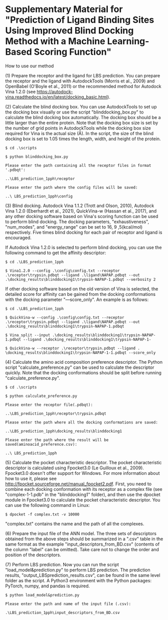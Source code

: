 # Supplementary Material for "Prediction of Ligand Binding Sites Using Improved Blind Docking Method with a Machine Learning-Based Scoring Function"

How to use our method

(1)	Prepare the receptor and the ligand for LBS prediction. You can prepare the receptor and the ligand with AutodockTools (Morris et al., 2009) and OpenBabel (O'Boyle et al., 2011) or the recommended method for Autodock Vina 1.2.0 (see https://autodock-vina.readthedocs.io/en/latest/docking_basic.html).

(2)	Calculate the blind docking box. You can use AutodockTools to set up the docking box visually or use the script "blinddocking_box.py" to calculate the blind docking box automatically. The docking box should be a little larger than the entire protein. Note that the docking box size is set by the number of grid points in AutodockTools while the docking box size required for Vina is the actual size (Å). In the script, the size of the blind docking box is set to 1.05 times the length, width, and height of the protein. 

    $ cd .\scripts

    $ python blinddocking_box.py

    Please enter the path containing all the receptor files in format '.pdbqt':
 
    ..\LBS_prediction_1pph\receptor
 
    Please enter the path where the config files will be saved:
 
    ..\ LBS_prediction_1pph\config
 
(3)	Blind docking. Autodock Vina 1.1.2 (Trott and Olson, 2010), Autodock Vina 1.2.0 (Eberhardt et al., 2021), QuickVina-w (Hassan et al., 2017), and any other docking software based on Vina's scoring function can be used to perform blind docking. The docking parameters, "exhaustiveness", "num_modes", and "energy_range" can be set to 16, 9 ,5(kcal/mol) respectively. Five times blind docking for each pair of receptor and ligand is encouraged.

If Autodock Vina 1.2.0 is selected to perform blind docking, you can use the following command to get the affinity descriptor:

    $ cd .\LBS_prediction_1pph

    $ Vina1.2.0 --config .\config\config.txt --receptor .\receptor\trypsin.pdbqt --ligand .\ligand\NAPAP.pdbqt --out .\docking_results\blinddocking1\trypsin-NAPAP-1.pdbqt --verbosity 2

If other docking software based on the old version of Vina is selected, the detailed score for affinity can be gained from the docking conformations with the docking parameter "—score_only". An example is as follows:

    $ cd .\LBS_prediction_1pph

    $ QuickVina-w --config .\config\config.txt --receptor .\receptor\trypsin.pdbqt --ligand .\ligand\NAPAP.pdbqt --out .\docking_results\blinddocking1\trypsin-NAPAP-1.pdbqt 

    $ Vina_split --input .\docking_results\blinddocking1\trypsin-NAPAP-1.pdbqt --ligand .\docking_results\blinddocking1\trypsin-NAPAP-1-

    $ QuickVina-w --receptor .\receptor\trypsin.pdbqt --ligand . \docking_results\blinddocking1\trypsin-NAPAP-1-1.pdbqt --score_only

(4)	Calculate the amino acid composition preference descriptor. The Python script "calculate_preference.py" can be used to calculate the descriptor quickly. Note that the docking conformations should be split before running "calculate_preference.py".

    $ cd .\scripts

    $ python calculate_preference.py

    Please enter the receptor file(.pdbqt):
 
    ..\LBS_prediction_1pph\receptor\trypsin.pdbqt
 
    Please enter the path where all the docking conformations are saved:
 
    ..\LBS_prediction_1pph\docking_results\blinddocking1
 
    Please enter the path where the result will be saved(aminoacid_preference.csv):
 
    ..\ LBS_prediction_1pph

(5)	Calculate the pocket characteristic descriptor. The pocket characteristic descriptor is calculated using Fpocket3.0 (Le Guilloux et al., 2009). Fpocket3.0 doesn't offer support for Windows. For more information about how to use it, please see http://fpocket.sourceforge.net/manual_fpocket2.pdf. First, you need to combine each docking conformation with its receptor as a complex file (see "complex-1-1.pdb" in the "blinddocking1" folder), and then use the dpocket module in Fpocket3.0 to calculate the pocket characteristic descriptor. You can use the following command in Linux:

    $ dpocket -f complex.txt -v 10000

"complex.txt" contains the name and the path of all the complexes.

(6)	Prepare the input file of the ANN model. The three sets of descriptors obtained from the above steps should be summarized in a ".csv" table in the same format as the example "input_descriptors_from_BD.csv" (contents of the column "label" can be omitted). Take care not to change the order and position of the descriptors. 

(7)	Perform LBS prediction. Now you can run the script "load_model&prediction.py" to perform LBS prediction. The prediction results,  "output_LBSprediction_results.csv", can be found in the same level folder as the script. A Python3 environment with the Python packages: PyTorch, numpy, and pandas is required.

    $ python load_model&prediction.py

    Please enter the path and name of the input file (.csv):
 
    .\LBS_prediction_1pph\input_descriptors_from_BD.csv

